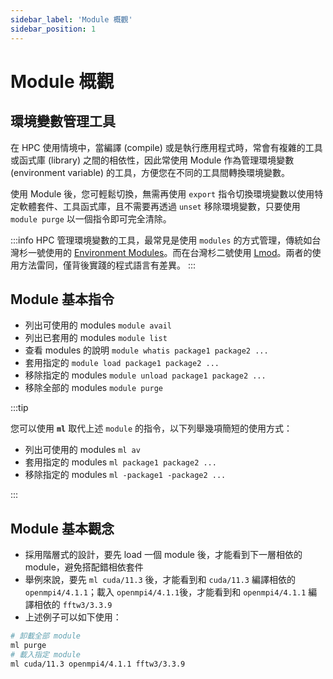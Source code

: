 ```yaml
---
sidebar_label: 'Module 概觀'
sidebar_position: 1
---
```



# Module 概觀


## 環境變數管理工具

在 HPC 使用情境中，當編譯 (compile) 或是執行應用程式時，常會有複雜的工具或函式庫 (library) 之間的相依性，因此常使用 Module 作為管理環境變數 (environment variable) 的工具，方便您在不同的工具間轉換環境變數。

使用 Module 後，您可輕鬆切換，無需再使用 `export` 指令切換環境變數以使用特定軟體套件、工具函式庫，且不需要再透過 `unset` 移除環境變數，只要使用 `module purge` 以一個指令即可完全清除。
 
:::info
HPC 管理環境變數的工具，最常見是使用 `modules` 的方式管理，傳統如台灣杉一號使用的 [<ins>Environment Modules</ins>](http://modules.sourceforge.net)。而在台灣杉二號使用 [<ins>Lmod</ins>](https://lmod.readthedocs.io)。兩者的使用方法雷同，僅背後實踐的程式語言有差異。
::: 
 
## Module 基本指令 

- 列出可使用的 modules
 `module avail`
- 列出已套用的 modules
  `module list`
- 查看 modules 的說明
  `module whatis package1 package2 ...`
- 套用指定的
 `module load package1 package2 ...`
- 移除指定的 modules
  `module unload package1 package2 ...`
- 移除全部的 modules
  `module purge`

:::tip

您可以使用 **`ml`** 取代上述 `module` 的指令，以下列舉幾項簡短的使用方式：

- 列出可使用的 modules
 `ml av`
- 套用指定的 modules
 `ml package1 package2 ...`
- 移除指定的 modules
  `ml -package1 -package2 ...`

:::

## Module 基本觀念

- 採用階層式的設計，要先 load 一個 module 後，才能看到下一層相依的 module，避免搭配錯相依套件 
- 舉例來說，要先 `ml cuda/11.3` 後，才能看到和 `cuda/11.3` 編譯相依的 `openmpi4/4.1.1`；載入 `openmpi4/4.1.1`後，才能看到和 `openmpi4/4.1.1` 編譯相依的 `fftw3/3.3.9`
- 上述例子可以如下使用：
```bash
# 卸載全部 module
ml purge
# 載入指定 module
ml cuda/11.3 openmpi4/4.1.1 fftw3/3.3.9 
```
